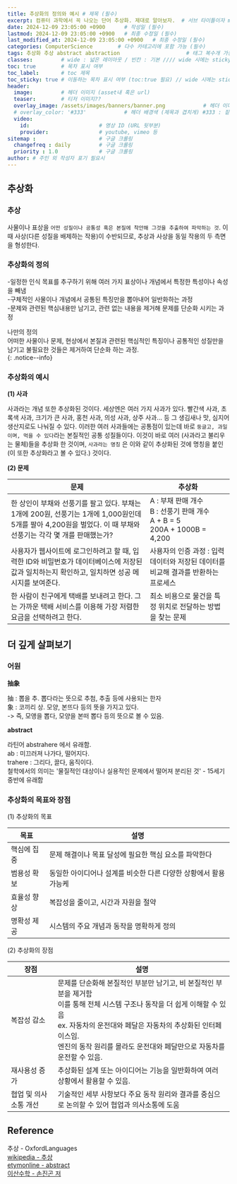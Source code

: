 ```yaml
---
title: 추상화의 정의와 예시 # 제목 (필수)
excerpt: 컴퓨터 과학에서 꼭 나오는 단어 추상화. 제대로 알아보자.  # 서브 타이틀이자 meta description (필수)
date: 2024-12-09 23:05:00 +0900      # 작성일 (필수)
lastmod: 2024-12-09 23:05:00 +0900   # 최종 수정일 (필수)
last_modified_at: 2024-12-09 23:05:00 +0900   # 최종 수정일 (필수)
categories: ComputerScience        # 다수 카테고리에 포함 가능 (필수)
tags: 추상화 추상 abstract abstraction                     # 태그 복수개 가능 (필수)
classes:         # wide : 넓은 레이아웃 / 빈칸 : 기본 //// wide 시에는 sticky toc 불가
toc: true        # 목차 표시 여부
toc_label:       # toc 제목
toc_sticky: true # 이동하는 목차 표시 여부 (toc:true 필요) // wide 시에는 sticky toc 불가
header: 
  image:         # 헤더 이미지 (asset내 혹은 url)
  teaser:        # 티저 이미지??
  overlay_image: /assets/images/banners/banner.png            # 헤더 이미지 (제목과 겹치게)
  # overlay_color: '#333'            # 헤더 배경색 (제목과 겹치게) #333 : 짙은 회색 (필수)
  video:
    id:                      # 영상 ID (URL 뒷부분)
    provider:                # youtube, vimeo 등
sitemap :                    # 구글 크롤링
  changefreq : daily         # 구글 크롤링
  priority : 1.0             # 구글 크롤링
author: # 주인 외 작성자 표기 필요시
---
```

<!--postNo: 20241209_002-->



## 추상화    

### 추상  

사물이나 표상을 `어떤 성질이나 공통성 혹은 본질에 착안해 그것을 추출하여 파악하는 것`. 이 때 사상(다른 성질을 배제하는 작용)이 수반되므로, 추상과 사상을 동일 작용의 두 측면을 형성한다.  

### 추상화의 정의  

-일정한 인식 목표를 추구하기 위해 여러 가지 표상이나 개념에서 특정한 특성이나 속성을 빼냄  
-구체적인 사물이나 개념에서 공통된 특징만을 뽑아내어 일반화하는 과정  
-문제와 관련된 핵심내용만 남기고, 관련 없는 내용을 제거해 문제를 단순화 시키는 과정  

나만의 정의  
어떠한 사물이나 문제, 현상에서 본질과 관련된 핵심적인 특징이나 공통적인 성질만을 남기고 불필요한 것들은 제거하여 단순화 하는 과정.  
{: .notice--info}

### 추상화의 예시  

**(1) 사과**  

사과라는 개념 또한 추상화된 것이다. 세상엔은 여러 가지 사과가 있다. 빨간색 사과, 초록색 사과, 크기가 큰 사과, 홍천 사과, 의성 사과, 상주 사과... 등 그 생김새나 맛, 심지어 생산지로도 나눠질 수 있다. 이러한 여러 사과들에는 공통점이 있는데 바로 `둥글고, 과일이며, 먹을 수 있다`라는 본질적인 공통 성질들이다. 이것이 바로 여러 (사과라고 불리우는 물체)들을 추상화 한 것이며, `사과라는 명칭` 은 이와 같이 추상화된 것에 명칭을 붙인 (이 또한 추상화라고 볼 수 있다.) 것이다.  

**(2) 문제**  

|문제|추상화|
|---|---|
|한 상인이 부채와 선풍기를 팔고 있다. 부채는 1개에 200원, 선풍기는 1개에 1,000원인데 5개를 팔아 4,200원을 벌었다. 이 때 부채와 선풍기는 각각 몇 개를 판매했는가?|A : 부채 판매 개수<br>B : 선풍기 판매 개수<br>A + B = 5<br>200A + 1000B = 4,200|
|사용자가 웹사이트에 로그인하려고 할 때, 입력한 ID와 비밀번호가 데이터베이스에 저장된 값과 일치하는지 확인하고, 일치하면 성공 메시지를 보여준다.|사용자의 인증 과정 : 입력 데이터와 저장된 데이터를 비교해 결과를 반환하는 프로세스|
|한 사람이 친구에게 택배를 보내려고 한다. 그는 가까운 택배 서비스를 이용해 가장 저렴한 요금을 선택하려고 한다.|최소 비용으로 물건을 특정 위치로 전달하는 방법을 찾는 문제|



## 더 깊게 살펴보기  

### 어원  

**抽象**  

抽 : 뽑을 추. 뽑다라는 뜻으로 추첨, 추출 등에 사용되는 한자  
象 : 코끼리 상. 모양, 본뜨다 등의 뜻을 가지고 있다.  
-> 즉, 모앵을 뽑다, 모양을 본떠 뽑다 등의 뜻으로 볼 수 있음.  

**abstract**  

라틴어 abstrahere 에서 유래함.  
ab : 미끄러져 나가다, 떨어지다.    
trahere : 그리다, 끌다, 움직이다.  
철학에서의 의미는 '물질적인 대상이나 실용적인 문제에서 떨어져 분리된 것' - 15세기 중반에 유래함  


### 추상화의 목표와 장점  

(1) 추상화의 목표  

|목표|설명|
|---|---|
|핵심에 집중|문제 해결이나 목표 달성에 필요한 핵심 요소를 파악한다|
|범용성 확보|동일한 아이디어나 설계를 비슷한 다른 다양한 상황에서 활용 가능케|
|효율성 향상|복잡성을 줄이고, 시간과 자원을 절약|
|명확성 제공|시스템의 주요 개념과 동작을 명확하게 정의|

(2) 추상화의 장점  

|장점|설명|
|---|---|
|복잡성 감소|문제를 단순화해 본질적인 부분만 남기고, 비 본질적인 부분을 제거함<br>이를 통해 전체 시스템 구조나 동작을 더 쉽게 이해할 수 있음<br>ex. 자동차의 운전대와 페달은 자동차의 추상화된 인터페이스임.<br>엔진의 동작 원리를 몰라도 운전대와 페달만으로 자동차를 운전할 수 있음.|
|재사용성 증가|추상화된 설계 또는 아이디어는 기능을 일반화하여 여러 상황에서 활용할 수 있음.|
|협업 및 의사소통 개선|기술적인 세부 사항보다 주요 동작 원리와 결과를 중심으로 논의할 수 있어 협업과 의사소통에 도움|


## Reference  

추상 - OxfordLanguages  
[wikipedia - 추상](https://ko.wikipedia.org/wiki/%EC%B6%94%EC%83%81)  
[etymonline - abstract](https://www.etymonline.com/kr/word/abstract)  
[이산수학 - 손진곤 저](https://search.shopping.naver.com/book/catalog/32440934217)  
